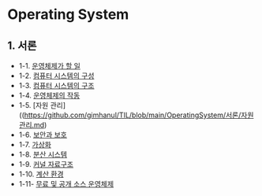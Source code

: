 # Operating System

## 1. 서론

- 1-1. [운영체제가 할 일](https://github.com/gimhanul/TIL/blob/main/OperatingSystem/%EC%84%9C%EB%A1%A0/%ED%95%A0%EC%9D%BC.md)
- 1-2. [컴퓨터 시스템의 구성](https://github.com/gimhanul/TIL/blob/main/OperatingSystem/%EC%84%9C%EB%A1%A0/%EC%BB%B4%ED%93%A8%ED%84%B0%EC%8B%9C%EC%8A%A4%ED%85%9C%EC%9D%98%EA%B5%AC%EC%84%B1.md)
- 1-3. [컴퓨터 시스템의 구조](https://github.com/gimhanul/TIL/blob/main/OperatingSystem/서론/컴퓨터시스템구조.md)
- 1-4. [운영체제의 작동](https://github.com/gimhanul/TIL/blob/main/OperatingSystem/서론/운영체제의작동.md)
- 1-5. [자원 관리]((https://github.com/gimhanul/TIL/blob/main/OperatingSystem/서론/자원관리.md)
- 1-6. [보안과 보호]()
- 1-7. [가상화]()
- 1-8. [분산 시스템]()
- 1-9. [커널 자료구조]()
- 1-10. [계산 환경]()
- 1-11- [무료 및 공개 소스 운영체제]()
